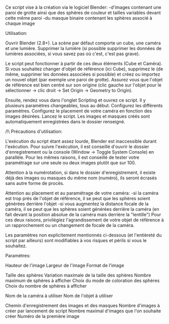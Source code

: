 Ce script vise à la création via le logiciel Blender:
	-d'images contenant une paroi de grotte ainsi que des sphères de couleur et tailles variables devant cette même paroi 
	-du masque binaire contenant les sphères associé à chaque image


Utilisation:

Ouvrir Blender (2.8+).
La scène par défaut comporte un cube, une caméra et une lumière.
Supprimer la lumière (si possible supprimer les données de lumières associées, si vous savez pas où c'est, c'est pas grave).

Le script peut fonctionner à partir de ces deux éléments (Cube et Caméra).
Si vous souhaitez changer d'objet de référence (ici Cube), supprimez le (de même, supprimer les données associées si possible) et créez ou importez un nouvel objet (par exemple une paroi de grotte).
Assurez vous que l'objet de référence est bien centré sur son origine (clic gauche sur l'objet pour le sélectionner -> clic droit -> Set Origin -> Geometry to Origin).

Ensuite, rendez vous dans l'onglet Scripting et ouvrez ce script.
Il y plusieurs paramètres changeables, tous au début.
Configurez les différents paramètres.
Configurez le placement de votre caméra en fonction des images désirées.
Lancez le script.
Les images et masques créés sont automatiquement enregistrées dans le dossier renseigné.


/!\ Précautions d'utilisation:

L'exécution du script étant assez lourde, Blender est inaccessible durant l'exécution.
Pour suivre l'exécution, il est conseillé d'ouvrir le dossier d'enregistrement ou la console (Window -> Toggle System Console) en parallèle.
Pour les mêmes raisons, il est conseillé de tester votre paramétrage sur une seule ou deux images plutôt que sur 100.

Attention à la numérotation, si dans le dossier d'enregistrement, il existe déjà des images ou masques du même nom (numéro), ils seront écrasés sans autre forme de procès.

Attention au placement et au paramétrage de votre caméra:
-si la caméra est trop près de l'objet de référence, il se peut que les sphères soient générées derrière l'objet
-si vous augmentez la distance focale de la caméra, il se peut que les sphères soient générées derrière la caméra (en fait devant la position absolue de la caméra mais derrière la "lentille")
Pour ces deux raisons, privilégiez l'agrandissement de votre objet de référence à un rapprochement ou un changement de focale de la caméra.

Les paramètres non explicitement mentionnés ci-dessous (et l'entièreté du script par ailleurs) sont modifiables à vos risques et périls si vous le souhaitez.


Paramètres:

Hauteur de l'image
Largeur de l'image
Format de l'image

Taille des sphères
Variation maximale de la taille des sphères
Nombre maximum de sphères à afficher
Choix du mode de coloration des sphères
Choix du nombre de sphères à afficher

Nom de la caméra à utiliser
Nom de l'objet à utiliser

Chemin d'enregistrement des images et des masques
Nombre d'images à créer par lancement de script
Nombre maximal d'images que l'on souhaite créer
Numéro de la première image
